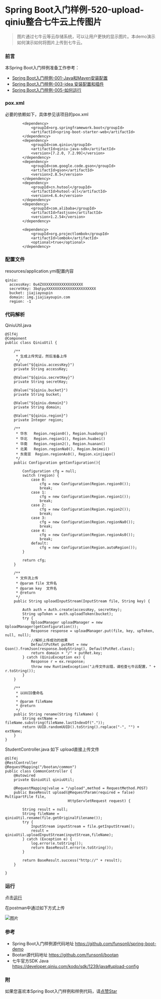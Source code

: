 # Spring Boot入门样例-520-upload-qiniu整合七牛云上传图片

> 图片通过七牛云等云存储系统，可以让用户更快的显示图片。本demo演示如何演示如何将图片上传到七牛云。

### 前言

本Spring Boot入门样例准备工作参考：

- [Spring Boot入门样例-001-Java和Maven安装配置](https://github.com/funsonli/spring-boot-demo/blob/master/doc/spring-boot-demo-001-java.md)
- [Spring Boot入门样例-003-idea 安装配置和插件](https://github.com/funsonli/spring-boot-demo/blob/master/doc/spring-boot-demo-003-idea.md)
- [Spring Boot入门样例-005-如何运行](https://github.com/funsonli/spring-boot-demo/blob/master/doc/spring-boot-demo-005-run.md)

### pox.xml
必要的依赖如下，具体参见该项目的pox.xml
```
        <dependency>
            <groupId>org.springframework.boot</groupId>
            <artifactId>spring-boot-starter-web</artifactId>
        </dependency>
        <dependency>
            <groupId>com.qiniu</groupId>
            <artifactId>qiniu-java-sdk</artifactId>
            <version>[7.2.0, 7.2.99]</version>
        </dependency>
        <dependency>
            <groupId>com.google.code.gson</groupId>
            <artifactId>gson</artifactId>
            <version>2.8.5</version>
        </dependency>
        <dependency>
            <groupId>cn.hutool</groupId>
            <artifactId>hutool-all</artifactId>
            <version>4.6.4</version>
        </dependency>
        <dependency>
            <groupId>com.alibaba</groupId>
            <artifactId>fastjson</artifactId>
            <version>1.2.54</version>
        </dependency>

        <dependency>
            <groupId>org.projectlombok</groupId>
            <artifactId>lombok</artifactId>
            <optional>true</optional>
        </dependency>
```

### 配置文件

resources/application.yml配置内容
```
qiniu:
  accessKey: 0u4ZXXXXXXXXXXXXXXXXXXX
  secretKey: 3bqtpyXXXXXXXXXXXXXXXXXXXXXXX
  bucket: jiajiayoupin
  domain: img.jiajiayoupin.com
  region: -1

```

### 代码解析

QiniuUtil.java 
```
@Slf4j
@Component
public class QiniuUtil {

    /**
     * 生成上传凭证，然后准备上传
     */
    @Value("${qiniu.accessKey}")
    private String accessKey;

    @Value("${qiniu.secretKey}")
    private String secretKey;

    @Value("${qiniu.bucket}")
    private String bucket;

    @Value("${qiniu.domain}")
    private String domain;

    @Value("${qiniu.region}")
    private Integer region;

    /**
     * 华东	Region.region0(), Region.huadong()
     * 华北	Region.region1(), Region.huabei()
     * 华南	Region.region2(), Region.huanan()
     * 北美	Region.regionNa0(), Region.beimei()
     * 东南亚	Region.regionAs0(), Region.xinjiapo()
     */
    public Configuration getConfiguration(){

        Configuration cfg = null;
        switch (region) {
            case 0:
                cfg = new Configuration(Region.region0());
                break;
            case 1:
                cfg = new Configuration(Region.region1());
                break;
            case 2:
                cfg = new Configuration(Region.region2());
                break;
            case 3:
                cfg = new Configuration(Region.regionNa0());
                break;
            case 4:
                cfg = new Configuration(Region.regionAs0());
                break;
            default:
                cfg = new Configuration(Region.autoRegion());
        }

        return cfg;
    }

    /**
     * 文件流上传
     * @param file 文件名
     * @param key  文件名
     * @return
     */
    public String uploadInputStream(InputStream file, String key) {

        Auth auth = Auth.create(accessKey, secretKey);
        String upToken = auth.uploadToken(bucket);
        try {
            UploadManager uploadManager = new UploadManager(getConfiguration());
            Response response = uploadManager.put(file, key, upToken, null, null);
            //解析上传成功的结果
            DefaultPutRet putRet = new Gson().fromJson(response.bodyString(), DefaultPutRet.class);
            return domain + "/" + putRet.key;
        } catch (QiniuException ex) {
            Response r = ex.response;
            throw new RuntimeException("上传文件出错，请检查七牛云配置，" + r.toString());
        }
    }

    /**
     * 以UUID重命名
     *
     * @param fileName
     * @return
     */
    public String rename(String fileName) {
        String extName = fileName.substring(fileName.lastIndexOf("."));
        return UUID.randomUUID().toString().replace("-", "") + extName;
    }
}
```

StudentController.java 如下 upload直接上传文件
``` 
@Slf4j
@RestController
@RequestMapping("/bootan/common")
public class CommonController {
    @Autowired
    private QiniuUtil qiniuUtil;

    @RequestMapping(value = "/upload",method = RequestMethod.POST)
    public BaseResult upload(@RequestParam(required = false) MultipartFile file,
                             HttpServletRequest request) {

        String result = null;
        String fileName = qiniuUtil.rename(file.getOriginalFilename());
        try {
            InputStream inputStream = file.getInputStream();
            result = qiniuUtil.uploadInputStream(inputStream,fileName);
        } catch (Exception e) {
            log.error(e.toString());
            return BaseResult.error(e.toString());
        }

        return BaseResult.success("http://" + result);
    }

}

```

### 运行

点击[运行](https://github.com/funsonli/spring-boot-demo/blob/master/doc/spring-boot-demo-005-run.md)

在postman中通过如下方式上传

![图片](https://raw.githubusercontent.com/funsonli/spring-boot-demo/master/doc/images/spring-boot-demo-520-01.png?raw=true)

### 参考
- Spring Boot入门样例源代码地址 https://github.com/funsonli/spring-boot-demo
- Bootan源代码地址 https://github.com/funsonli/bootan
- 七牛官方SDK Java https://developer.qiniu.com/kodo/sdk/1239/java#upload-config


### 附
如果您喜欢本Spring Boot入门样例和样例代码，请[点赞Star](https://github.com/funsonli/spring-boot-demo)

